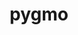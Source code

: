 ---
title: "pygmo"
layout: cache
categories: [package, develop]
meta: {"versions": ["2.18.0"], "compilers": ["gcc@=11.1.0", "gcc@=11.4.0", "gcc@=9.4.0", "oneapi@=2023.2.1"], "oss": ["ubuntu20.04"], "platforms": ["linux"], "targets": ["aarch64", "neoverse_v1", "ppc64le", "x86_64_v3"], "stacks": ["e4s", "e4s-arm", "e4s-neoverse_v1", "e4s-oneapi", "e4s-power", "root"], "num_specs": 43, "num_specs_by_stack": {"e4s-arm": 7, "root": 43, "e4s-neoverse_v1": 4, "e4s-power": 10, "e4s": 11, "e4s-oneapi": 11}}
spec_details: [{"hash": "cpxu6i6yqqx7hey36lzdozet7wo4pzeu", "compiler": "gcc@=11.4.0", "versions": ["2.18.0"], "os": "ubuntu20.04", "platform": "linux", "target": "aarch64", "variants": ["build_system=cmake", "build_type=Release", "generator=make", "~ipo", "+shared"], "stacks": ["e4s-arm", "root"], "size": "-", "tarball": "https://binaries.spack.io/develop/build_cache/linux-ubuntu20.04-aarch64/gcc-11.4.0/pygmo-2.18.0/linux-ubuntu20.04-aarch64-gcc-11.4.0-pygmo-2.18.0-cpxu6i6yqqx7hey36lzdozet7wo4pzeu.spack"}, {"hash": "kjb555dl5sgo34vm3scpifvi3qrurdam", "compiler": "gcc@=11.4.0", "versions": ["2.18.0"], "os": "ubuntu20.04", "platform": "linux", "target": "aarch64", "variants": ["build_system=cmake", "build_type=Release", "generator=make", "~ipo", "+shared"], "stacks": ["e4s-arm", "root"], "size": "-", "tarball": "https://binaries.spack.io/develop/build_cache/linux-ubuntu20.04-aarch64/gcc-11.4.0/pygmo-2.18.0/linux-ubuntu20.04-aarch64-gcc-11.4.0-pygmo-2.18.0-kjb555dl5sgo34vm3scpifvi3qrurdam.spack"}, {"hash": "mr5ftinpz4fmpfsqni74dxjosk5yhq73", "compiler": "gcc@=11.4.0", "versions": ["2.18.0"], "os": "ubuntu20.04", "platform": "linux", "target": "aarch64", "variants": ["build_system=cmake", "build_type=Release", "generator=make", "~ipo", "+shared"], "stacks": ["e4s-arm", "root"], "size": "-", "tarball": "https://binaries.spack.io/develop/build_cache/linux-ubuntu20.04-aarch64/gcc-11.4.0/pygmo-2.18.0/linux-ubuntu20.04-aarch64-gcc-11.4.0-pygmo-2.18.0-mr5ftinpz4fmpfsqni74dxjosk5yhq73.spack"}, {"hash": "tssvvosw2dk6o6zvdoqrh5h5dldkybjy", "compiler": "gcc@=11.4.0", "versions": ["2.18.0"], "os": "ubuntu20.04", "platform": "linux", "target": "aarch64", "variants": ["build_system=cmake", "build_type=Release", "generator=make", "~ipo", "+shared"], "stacks": ["e4s-arm", "root"], "size": "-", "tarball": "https://binaries.spack.io/develop/build_cache/linux-ubuntu20.04-aarch64/gcc-11.4.0/pygmo-2.18.0/linux-ubuntu20.04-aarch64-gcc-11.4.0-pygmo-2.18.0-tssvvosw2dk6o6zvdoqrh5h5dldkybjy.spack"}, {"hash": "u23zzzv6vaxmbah2zhezcxsewjpn6thh", "compiler": "gcc@=11.4.0", "versions": ["2.18.0"], "os": "ubuntu20.04", "platform": "linux", "target": "aarch64", "variants": ["build_system=cmake", "build_type=Release", "generator=make", "~ipo", "+shared"], "stacks": ["e4s-arm", "root"], "size": "-", "tarball": "https://binaries.spack.io/develop/build_cache/linux-ubuntu20.04-aarch64/gcc-11.4.0/pygmo-2.18.0/linux-ubuntu20.04-aarch64-gcc-11.4.0-pygmo-2.18.0-u23zzzv6vaxmbah2zhezcxsewjpn6thh.spack"}, {"hash": "wh3kahxa6xjit35fg5nxix3zkj6fzpws", "compiler": "gcc@=11.4.0", "versions": ["2.18.0"], "os": "ubuntu20.04", "platform": "linux", "target": "aarch64", "variants": ["build_system=cmake", "build_type=Release", "generator=make", "~ipo", "+shared"], "stacks": ["e4s-arm", "root"], "size": "-", "tarball": "https://binaries.spack.io/develop/build_cache/linux-ubuntu20.04-aarch64/gcc-11.4.0/pygmo-2.18.0/linux-ubuntu20.04-aarch64-gcc-11.4.0-pygmo-2.18.0-wh3kahxa6xjit35fg5nxix3zkj6fzpws.spack"}, {"hash": "4kotyrqiqxlxpuodczbzvvmg5pt6uw3y", "compiler": "gcc@=11.4.0", "versions": ["2.18.0"], "os": "ubuntu20.04", "platform": "linux", "target": "aarch64", "variants": ["build_system=cmake", "build_type=Release", "generator=make", "~ipo", "+shared"], "stacks": ["e4s-arm", "root"], "size": "-", "tarball": "https://binaries.spack.io/develop/build_cache/linux-ubuntu20.04-aarch64/gcc-11.4.0/pygmo-2.18.0/linux-ubuntu20.04-aarch64-gcc-11.4.0-pygmo-2.18.0-4kotyrqiqxlxpuodczbzvvmg5pt6uw3y.spack"}, {"hash": "omsly3koafzsojenymbmqa5utq5fdjr7", "compiler": "gcc@=11.4.0", "versions": ["2.18.0"], "os": "ubuntu20.04", "platform": "linux", "target": "neoverse_v1", "variants": ["build_system=cmake", "build_type=Release", "generator=make", "~ipo", "+shared"], "stacks": ["e4s-neoverse_v1", "root"], "size": "-", "tarball": "https://binaries.spack.io/develop/build_cache/linux-ubuntu20.04-neoverse_v1/gcc-11.4.0/pygmo-2.18.0/linux-ubuntu20.04-neoverse_v1-gcc-11.4.0-pygmo-2.18.0-omsly3koafzsojenymbmqa5utq5fdjr7.spack"}, {"hash": "yqoqqqdr5docsezpmlngyjqwtrsoyqtk", "compiler": "gcc@=11.4.0", "versions": ["2.18.0"], "os": "ubuntu20.04", "platform": "linux", "target": "neoverse_v1", "variants": ["build_system=cmake", "build_type=Release", "generator=make", "~ipo", "+shared"], "stacks": ["e4s-neoverse_v1", "root"], "size": "-", "tarball": "https://binaries.spack.io/develop/build_cache/linux-ubuntu20.04-neoverse_v1/gcc-11.4.0/pygmo-2.18.0/linux-ubuntu20.04-neoverse_v1-gcc-11.4.0-pygmo-2.18.0-yqoqqqdr5docsezpmlngyjqwtrsoyqtk.spack"}, {"hash": "n46ygmlj7kvit7a6wuxyvl6uteztipyn", "compiler": "gcc@=11.4.0", "versions": ["2.18.0"], "os": "ubuntu20.04", "platform": "linux", "target": "neoverse_v1", "variants": ["build_system=cmake", "build_type=Release", "generator=make", "~ipo", "+shared"], "stacks": ["e4s-neoverse_v1", "root"], "size": "-", "tarball": "https://binaries.spack.io/develop/build_cache/linux-ubuntu20.04-neoverse_v1/gcc-11.4.0/pygmo-2.18.0/linux-ubuntu20.04-neoverse_v1-gcc-11.4.0-pygmo-2.18.0-n46ygmlj7kvit7a6wuxyvl6uteztipyn.spack"}, {"hash": "ifnthyrqv2q7hxlt7lslilaci4qpybbt", "compiler": "gcc@=11.4.0", "versions": ["2.18.0"], "os": "ubuntu20.04", "platform": "linux", "target": "neoverse_v1", "variants": ["build_system=cmake", "build_type=Release", "generator=make", "~ipo", "+shared"], "stacks": ["e4s-neoverse_v1", "root"], "size": "-", "tarball": "https://binaries.spack.io/develop/build_cache/linux-ubuntu20.04-neoverse_v1/gcc-11.4.0/pygmo-2.18.0/linux-ubuntu20.04-neoverse_v1-gcc-11.4.0-pygmo-2.18.0-ifnthyrqv2q7hxlt7lslilaci4qpybbt.spack"}, {"hash": "2dz6xsym4zcjli6zc6n6yryoddwzxici", "compiler": "gcc@=11.1.0", "versions": ["2.18.0"], "os": "ubuntu20.04", "platform": "linux", "target": "ppc64le", "variants": ["build_system=cmake", "build_type=Release", "generator=make", "~ipo", "+shared"], "stacks": ["e4s-power", "root"], "size": "-", "tarball": "https://binaries.spack.io/develop/build_cache/linux-ubuntu20.04-ppc64le/gcc-11.1.0/pygmo-2.18.0/linux-ubuntu20.04-ppc64le-gcc-11.1.0-pygmo-2.18.0-2dz6xsym4zcjli6zc6n6yryoddwzxici.spack"}, {"hash": "hnantasapwc7pdzrwksu4zgrx6jaby7s", "compiler": "gcc@=9.4.0", "versions": ["2.18.0"], "os": "ubuntu20.04", "platform": "linux", "target": "ppc64le", "variants": ["build_system=cmake", "build_type=Release", "generator=make", "~ipo", "+shared"], "stacks": ["e4s-power", "root"], "size": "-", "tarball": "https://binaries.spack.io/develop/build_cache/linux-ubuntu20.04-ppc64le/gcc-9.4.0/pygmo-2.18.0/linux-ubuntu20.04-ppc64le-gcc-9.4.0-pygmo-2.18.0-hnantasapwc7pdzrwksu4zgrx6jaby7s.spack"}, {"hash": "ae3rqtn55ao2b27kdb4whujpgh3xq3fk", "compiler": "gcc@=9.4.0", "versions": ["2.18.0"], "os": "ubuntu20.04", "platform": "linux", "target": "ppc64le", "variants": ["build_system=cmake", "build_type=Release", "generator=make", "~ipo", "+shared"], "stacks": ["e4s-power", "root"], "size": "-", "tarball": "https://binaries.spack.io/develop/build_cache/linux-ubuntu20.04-ppc64le/gcc-9.4.0/pygmo-2.18.0/linux-ubuntu20.04-ppc64le-gcc-9.4.0-pygmo-2.18.0-ae3rqtn55ao2b27kdb4whujpgh3xq3fk.spack"}, {"hash": "wlftv6ihjsz5wqz4llv5klzoc4lsss7a", "compiler": "gcc@=9.4.0", "versions": ["2.18.0"], "os": "ubuntu20.04", "platform": "linux", "target": "ppc64le", "variants": ["build_system=cmake", "build_type=Release", "generator=make", "~ipo", "+shared"], "stacks": ["e4s-power", "root"], "size": "-", "tarball": "https://binaries.spack.io/develop/build_cache/linux-ubuntu20.04-ppc64le/gcc-9.4.0/pygmo-2.18.0/linux-ubuntu20.04-ppc64le-gcc-9.4.0-pygmo-2.18.0-wlftv6ihjsz5wqz4llv5klzoc4lsss7a.spack"}, {"hash": "d4xouovhxxexbwbqhagdq2gbdbpelwyn", "compiler": "gcc@=9.4.0", "versions": ["2.18.0"], "os": "ubuntu20.04", "platform": "linux", "target": "ppc64le", "variants": ["build_system=cmake", "build_type=Release", "generator=make", "~ipo", "+shared"], "stacks": ["e4s-power", "root"], "size": "-", "tarball": "https://binaries.spack.io/develop/build_cache/linux-ubuntu20.04-ppc64le/gcc-9.4.0/pygmo-2.18.0/linux-ubuntu20.04-ppc64le-gcc-9.4.0-pygmo-2.18.0-d4xouovhxxexbwbqhagdq2gbdbpelwyn.spack"}, {"hash": "i5io663ogfvsp64gsokeawkw5hefyrox", "compiler": "gcc@=9.4.0", "versions": ["2.18.0"], "os": "ubuntu20.04", "platform": "linux", "target": "ppc64le", "variants": ["build_system=cmake", "build_type=Release", "generator=make", "~ipo", "+shared"], "stacks": ["e4s-power", "root"], "size": "-", "tarball": "https://binaries.spack.io/develop/build_cache/linux-ubuntu20.04-ppc64le/gcc-9.4.0/pygmo-2.18.0/linux-ubuntu20.04-ppc64le-gcc-9.4.0-pygmo-2.18.0-i5io663ogfvsp64gsokeawkw5hefyrox.spack"}, {"hash": "2kqpnl5efadrgblrhcel7aof3ygmhueg", "compiler": "gcc@=9.4.0", "versions": ["2.18.0"], "os": "ubuntu20.04", "platform": "linux", "target": "ppc64le", "variants": ["build_system=cmake", "build_type=Release", "generator=make", "~ipo", "+shared"], "stacks": ["e4s-power", "root"], "size": "-", "tarball": "https://binaries.spack.io/develop/build_cache/linux-ubuntu20.04-ppc64le/gcc-9.4.0/pygmo-2.18.0/linux-ubuntu20.04-ppc64le-gcc-9.4.0-pygmo-2.18.0-2kqpnl5efadrgblrhcel7aof3ygmhueg.spack"}, {"hash": "zegvrei2m2g4dz7c2nnvfcmrzagwezhn", "compiler": "gcc@=9.4.0", "versions": ["2.18.0"], "os": "ubuntu20.04", "platform": "linux", "target": "ppc64le", "variants": ["build_system=cmake", "build_type=Release", "generator=make", "~ipo", "+shared"], "stacks": ["e4s-power", "root"], "size": "-", "tarball": "https://binaries.spack.io/develop/build_cache/linux-ubuntu20.04-ppc64le/gcc-9.4.0/pygmo-2.18.0/linux-ubuntu20.04-ppc64le-gcc-9.4.0-pygmo-2.18.0-zegvrei2m2g4dz7c2nnvfcmrzagwezhn.spack"}, {"hash": "umt32svjde237wz5ph757ekarjwualun", "compiler": "gcc@=9.4.0", "versions": ["2.18.0"], "os": "ubuntu20.04", "platform": "linux", "target": "ppc64le", "variants": ["build_system=cmake", "build_type=Release", "generator=make", "~ipo", "+shared"], "stacks": ["e4s-power", "root"], "size": "-", "tarball": "https://binaries.spack.io/develop/build_cache/linux-ubuntu20.04-ppc64le/gcc-9.4.0/pygmo-2.18.0/linux-ubuntu20.04-ppc64le-gcc-9.4.0-pygmo-2.18.0-umt32svjde237wz5ph757ekarjwualun.spack"}, {"hash": "y6hrgxjmrr36m2s2za3vanfmd2gg4fmi", "compiler": "gcc@=9.4.0", "versions": ["2.18.0"], "os": "ubuntu20.04", "platform": "linux", "target": "ppc64le", "variants": ["build_system=cmake", "build_type=Release", "generator=make", "~ipo", "+shared"], "stacks": ["e4s-power", "root"], "size": "-", "tarball": "https://binaries.spack.io/develop/build_cache/linux-ubuntu20.04-ppc64le/gcc-9.4.0/pygmo-2.18.0/linux-ubuntu20.04-ppc64le-gcc-9.4.0-pygmo-2.18.0-y6hrgxjmrr36m2s2za3vanfmd2gg4fmi.spack"}, {"hash": "jnhphlunqzjv7zgj7w26t3ylzzxonpro", "compiler": "gcc@=11.1.0", "versions": ["2.18.0"], "os": "ubuntu20.04", "platform": "linux", "target": "x86_64_v3", "variants": ["build_system=cmake", "build_type=Release", "generator=make", "~ipo", "+shared"], "stacks": ["e4s", "root"], "size": "-", "tarball": "https://binaries.spack.io/develop/build_cache/linux-ubuntu20.04-x86_64_v3/gcc-11.1.0/pygmo-2.18.0/linux-ubuntu20.04-x86_64_v3-gcc-11.1.0-pygmo-2.18.0-jnhphlunqzjv7zgj7w26t3ylzzxonpro.spack"}, {"hash": "hdvjhpnwplcktaepx4jpt2rcrgdxtj3s", "compiler": "gcc@=11.4.0", "versions": ["2.18.0"], "os": "ubuntu20.04", "platform": "linux", "target": "x86_64_v3", "variants": ["build_system=cmake", "build_type=Release", "generator=make", "~ipo", "+shared"], "stacks": ["e4s", "root"], "size": "-", "tarball": "https://binaries.spack.io/develop/build_cache/linux-ubuntu20.04-x86_64_v3/gcc-11.4.0/pygmo-2.18.0/linux-ubuntu20.04-x86_64_v3-gcc-11.4.0-pygmo-2.18.0-hdvjhpnwplcktaepx4jpt2rcrgdxtj3s.spack"}, {"hash": "kmn2unppwf64rgjuiod4f5qx3kfppjl4", "compiler": "gcc@=11.4.0", "versions": ["2.18.0"], "os": "ubuntu20.04", "platform": "linux", "target": "x86_64_v3", "variants": ["build_system=cmake", "build_type=Release", "generator=make", "~ipo", "+shared"], "stacks": ["e4s", "root"], "size": "-", "tarball": "https://binaries.spack.io/develop/build_cache/linux-ubuntu20.04-x86_64_v3/gcc-11.4.0/pygmo-2.18.0/linux-ubuntu20.04-x86_64_v3-gcc-11.4.0-pygmo-2.18.0-kmn2unppwf64rgjuiod4f5qx3kfppjl4.spack"}, {"hash": "qbdfrqwbdnee3wgvmphylpsoteoifqap", "compiler": "gcc@=11.4.0", "versions": ["2.18.0"], "os": "ubuntu20.04", "platform": "linux", "target": "x86_64_v3", "variants": ["build_system=cmake", "build_type=Release", "generator=make", "~ipo", "+shared"], "stacks": ["e4s", "root"], "size": "-", "tarball": "https://binaries.spack.io/develop/build_cache/linux-ubuntu20.04-x86_64_v3/gcc-11.4.0/pygmo-2.18.0/linux-ubuntu20.04-x86_64_v3-gcc-11.4.0-pygmo-2.18.0-qbdfrqwbdnee3wgvmphylpsoteoifqap.spack"}, {"hash": "jhet7epymucvlfrrk7r6zx7p5w74phrf", "compiler": "gcc@=11.4.0", "versions": ["2.18.0"], "os": "ubuntu20.04", "platform": "linux", "target": "x86_64_v3", "variants": ["build_system=cmake", "build_type=Release", "generator=make", "~ipo", "+shared"], "stacks": ["e4s", "root"], "size": "-", "tarball": "https://binaries.spack.io/develop/build_cache/linux-ubuntu20.04-x86_64_v3/gcc-11.4.0/pygmo-2.18.0/linux-ubuntu20.04-x86_64_v3-gcc-11.4.0-pygmo-2.18.0-jhet7epymucvlfrrk7r6zx7p5w74phrf.spack"}, {"hash": "qgcxymoql4hty526etyyd5dtho6keq3n", "compiler": "gcc@=11.4.0", "versions": ["2.18.0"], "os": "ubuntu20.04", "platform": "linux", "target": "x86_64_v3", "variants": ["build_system=cmake", "build_type=Release", "generator=make", "~ipo", "+shared"], "stacks": ["e4s", "root"], "size": "-", "tarball": "https://binaries.spack.io/develop/build_cache/linux-ubuntu20.04-x86_64_v3/gcc-11.4.0/pygmo-2.18.0/linux-ubuntu20.04-x86_64_v3-gcc-11.4.0-pygmo-2.18.0-qgcxymoql4hty526etyyd5dtho6keq3n.spack"}, {"hash": "q52dmxf63hlyqba43ga42zictabocb66", "compiler": "gcc@=11.4.0", "versions": ["2.18.0"], "os": "ubuntu20.04", "platform": "linux", "target": "x86_64_v3", "variants": ["build_system=cmake", "build_type=Release", "generator=make", "~ipo", "+shared"], "stacks": ["e4s", "root"], "size": "-", "tarball": "https://binaries.spack.io/develop/build_cache/linux-ubuntu20.04-x86_64_v3/gcc-11.4.0/pygmo-2.18.0/linux-ubuntu20.04-x86_64_v3-gcc-11.4.0-pygmo-2.18.0-q52dmxf63hlyqba43ga42zictabocb66.spack"}, {"hash": "iegfj4tfxjomb6wfzo2yvembboybhsbt", "compiler": "gcc@=11.4.0", "versions": ["2.18.0"], "os": "ubuntu20.04", "platform": "linux", "target": "x86_64_v3", "variants": ["build_system=cmake", "build_type=Release", "generator=make", "~ipo", "+shared"], "stacks": ["e4s", "root"], "size": "-", "tarball": "https://binaries.spack.io/develop/build_cache/linux-ubuntu20.04-x86_64_v3/gcc-11.4.0/pygmo-2.18.0/linux-ubuntu20.04-x86_64_v3-gcc-11.4.0-pygmo-2.18.0-iegfj4tfxjomb6wfzo2yvembboybhsbt.spack"}, {"hash": "orabuicn3fweax67yijbvecy2p2ljszn", "compiler": "gcc@=11.4.0", "versions": ["2.18.0"], "os": "ubuntu20.04", "platform": "linux", "target": "x86_64_v3", "variants": ["build_system=cmake", "build_type=Release", "generator=make", "~ipo", "+shared"], "stacks": ["e4s", "root"], "size": "-", "tarball": "https://binaries.spack.io/develop/build_cache/linux-ubuntu20.04-x86_64_v3/gcc-11.4.0/pygmo-2.18.0/linux-ubuntu20.04-x86_64_v3-gcc-11.4.0-pygmo-2.18.0-orabuicn3fweax67yijbvecy2p2ljszn.spack"}, {"hash": "hurn6ioovo4s6ood2yfmg5m3dmoitsft", "compiler": "gcc@=11.4.0", "versions": ["2.18.0"], "os": "ubuntu20.04", "platform": "linux", "target": "x86_64_v3", "variants": ["build_system=cmake", "build_type=Release", "generator=make", "~ipo", "+shared"], "stacks": ["e4s", "root"], "size": "-", "tarball": "https://binaries.spack.io/develop/build_cache/linux-ubuntu20.04-x86_64_v3/gcc-11.4.0/pygmo-2.18.0/linux-ubuntu20.04-x86_64_v3-gcc-11.4.0-pygmo-2.18.0-hurn6ioovo4s6ood2yfmg5m3dmoitsft.spack"}, {"hash": "whaxx3uyxovgyjfznmu5hrweg3jmvorw", "compiler": "gcc@=11.4.0", "versions": ["2.18.0"], "os": "ubuntu20.04", "platform": "linux", "target": "x86_64_v3", "variants": ["build_system=cmake", "build_type=Release", "generator=make", "~ipo", "+shared"], "stacks": ["e4s", "root"], "size": "-", "tarball": "https://binaries.spack.io/develop/build_cache/linux-ubuntu20.04-x86_64_v3/gcc-11.4.0/pygmo-2.18.0/linux-ubuntu20.04-x86_64_v3-gcc-11.4.0-pygmo-2.18.0-whaxx3uyxovgyjfznmu5hrweg3jmvorw.spack"}, {"hash": "ojmxjgxjy3mzitsqholsv2sfimj7kj5i", "compiler": "oneapi@=2023.2.1", "versions": ["2.18.0"], "os": "ubuntu20.04", "platform": "linux", "target": "x86_64_v3", "variants": ["build_system=cmake", "build_type=Release", "generator=make", "~ipo", "+shared"], "stacks": ["root", "e4s-oneapi"], "size": "-", "tarball": "https://binaries.spack.io/develop/build_cache/linux-ubuntu20.04-x86_64_v3/oneapi-2023.2.1/pygmo-2.18.0/linux-ubuntu20.04-x86_64_v3-oneapi-2023.2.1-pygmo-2.18.0-ojmxjgxjy3mzitsqholsv2sfimj7kj5i.spack"}, {"hash": "bn4egppepqyy3v7bhzolsdnam6jkgzhx", "compiler": "oneapi@=2023.2.1", "versions": ["2.18.0"], "os": "ubuntu20.04", "platform": "linux", "target": "x86_64_v3", "variants": ["build_system=cmake", "build_type=Release", "generator=make", "~ipo", "+shared"], "stacks": ["root", "e4s-oneapi"], "size": "-", "tarball": "https://binaries.spack.io/develop/build_cache/linux-ubuntu20.04-x86_64_v3/oneapi-2023.2.1/pygmo-2.18.0/linux-ubuntu20.04-x86_64_v3-oneapi-2023.2.1-pygmo-2.18.0-bn4egppepqyy3v7bhzolsdnam6jkgzhx.spack"}, {"hash": "cmyedsleomxjkgipximrdboolwstuqlh", "compiler": "oneapi@=2023.2.1", "versions": ["2.18.0"], "os": "ubuntu20.04", "platform": "linux", "target": "x86_64_v3", "variants": ["build_system=cmake", "build_type=Release", "generator=make", "~ipo", "+shared"], "stacks": ["root", "e4s-oneapi"], "size": "-", "tarball": "https://binaries.spack.io/develop/build_cache/linux-ubuntu20.04-x86_64_v3/oneapi-2023.2.1/pygmo-2.18.0/linux-ubuntu20.04-x86_64_v3-oneapi-2023.2.1-pygmo-2.18.0-cmyedsleomxjkgipximrdboolwstuqlh.spack"}, {"hash": "dwpzunu3orssi2nbva3vohxb4zkcjmlf", "compiler": "oneapi@=2023.2.1", "versions": ["2.18.0"], "os": "ubuntu20.04", "platform": "linux", "target": "x86_64_v3", "variants": ["build_system=cmake", "build_type=Release", "generator=make", "~ipo", "+shared"], "stacks": ["root", "e4s-oneapi"], "size": "-", "tarball": "https://binaries.spack.io/develop/build_cache/linux-ubuntu20.04-x86_64_v3/oneapi-2023.2.1/pygmo-2.18.0/linux-ubuntu20.04-x86_64_v3-oneapi-2023.2.1-pygmo-2.18.0-dwpzunu3orssi2nbva3vohxb4zkcjmlf.spack"}, {"hash": "k6br64x5dinpv32nlr33vbptlcjbcboc", "compiler": "oneapi@=2023.2.1", "versions": ["2.18.0"], "os": "ubuntu20.04", "platform": "linux", "target": "x86_64_v3", "variants": ["build_system=cmake", "build_type=Release", "generator=make", "~ipo", "+shared"], "stacks": ["root", "e4s-oneapi"], "size": "-", "tarball": "https://binaries.spack.io/develop/build_cache/linux-ubuntu20.04-x86_64_v3/oneapi-2023.2.1/pygmo-2.18.0/linux-ubuntu20.04-x86_64_v3-oneapi-2023.2.1-pygmo-2.18.0-k6br64x5dinpv32nlr33vbptlcjbcboc.spack"}, {"hash": "2jn5m3rexljdq5vz7qi4mpezmcflzjdm", "compiler": "oneapi@=2023.2.1", "versions": ["2.18.0"], "os": "ubuntu20.04", "platform": "linux", "target": "x86_64_v3", "variants": ["build_system=cmake", "build_type=Release", "generator=make", "~ipo", "+shared"], "stacks": ["root", "e4s-oneapi"], "size": "-", "tarball": "https://binaries.spack.io/develop/build_cache/linux-ubuntu20.04-x86_64_v3/oneapi-2023.2.1/pygmo-2.18.0/linux-ubuntu20.04-x86_64_v3-oneapi-2023.2.1-pygmo-2.18.0-2jn5m3rexljdq5vz7qi4mpezmcflzjdm.spack"}, {"hash": "3wgyiquyw233txomb53icb2gco6g4jfi", "compiler": "oneapi@=2023.2.1", "versions": ["2.18.0"], "os": "ubuntu20.04", "platform": "linux", "target": "x86_64_v3", "variants": ["build_system=cmake", "build_type=Release", "generator=make", "~ipo", "+shared"], "stacks": ["root", "e4s-oneapi"], "size": "-", "tarball": "https://binaries.spack.io/develop/build_cache/linux-ubuntu20.04-x86_64_v3/oneapi-2023.2.1/pygmo-2.18.0/linux-ubuntu20.04-x86_64_v3-oneapi-2023.2.1-pygmo-2.18.0-3wgyiquyw233txomb53icb2gco6g4jfi.spack"}, {"hash": "ktgry7riaerfvn6hckqdjg4ajxfenfp4", "compiler": "oneapi@=2023.2.1", "versions": ["2.18.0"], "os": "ubuntu20.04", "platform": "linux", "target": "x86_64_v3", "variants": ["build_system=cmake", "build_type=Release", "generator=make", "~ipo", "+shared"], "stacks": ["root", "e4s-oneapi"], "size": "-", "tarball": "https://binaries.spack.io/develop/build_cache/linux-ubuntu20.04-x86_64_v3/oneapi-2023.2.1/pygmo-2.18.0/linux-ubuntu20.04-x86_64_v3-oneapi-2023.2.1-pygmo-2.18.0-ktgry7riaerfvn6hckqdjg4ajxfenfp4.spack"}, {"hash": "a24cax74ye6goyo5mbyxk33f3l4re2e3", "compiler": "oneapi@=2023.2.1", "versions": ["2.18.0"], "os": "ubuntu20.04", "platform": "linux", "target": "x86_64_v3", "variants": ["build_system=cmake", "build_type=Release", "generator=make", "~ipo", "+shared"], "stacks": ["root", "e4s-oneapi"], "size": "-", "tarball": "https://binaries.spack.io/develop/build_cache/linux-ubuntu20.04-x86_64_v3/oneapi-2023.2.1/pygmo-2.18.0/linux-ubuntu20.04-x86_64_v3-oneapi-2023.2.1-pygmo-2.18.0-a24cax74ye6goyo5mbyxk33f3l4re2e3.spack"}, {"hash": "7a3s6qe4jtpn6p3xpum34ukeuswg67gy", "compiler": "oneapi@=2023.2.1", "versions": ["2.18.0"], "os": "ubuntu20.04", "platform": "linux", "target": "x86_64_v3", "variants": ["build_system=cmake", "build_type=Release", "generator=make", "~ipo", "+shared"], "stacks": ["root", "e4s-oneapi"], "size": "-", "tarball": "https://binaries.spack.io/develop/build_cache/linux-ubuntu20.04-x86_64_v3/oneapi-2023.2.1/pygmo-2.18.0/linux-ubuntu20.04-x86_64_v3-oneapi-2023.2.1-pygmo-2.18.0-7a3s6qe4jtpn6p3xpum34ukeuswg67gy.spack"}, {"hash": "m5lte6mc4xssflg3hcyqkdypm4pu2yfh", "compiler": "oneapi@=2023.2.1", "versions": ["2.18.0"], "os": "ubuntu20.04", "platform": "linux", "target": "x86_64_v3", "variants": ["build_system=cmake", "build_type=Release", "generator=make", "~ipo", "+shared"], "stacks": ["root", "e4s-oneapi"], "size": "-", "tarball": "https://binaries.spack.io/develop/build_cache/linux-ubuntu20.04-x86_64_v3/oneapi-2023.2.1/pygmo-2.18.0/linux-ubuntu20.04-x86_64_v3-oneapi-2023.2.1-pygmo-2.18.0-m5lte6mc4xssflg3hcyqkdypm4pu2yfh.spack"}]
---